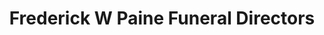 ---
title: "Frederick W Paine Funeral Directors"
url: /esher/frederick-w-paine-funeral-directors/
shop: funeral directors
---